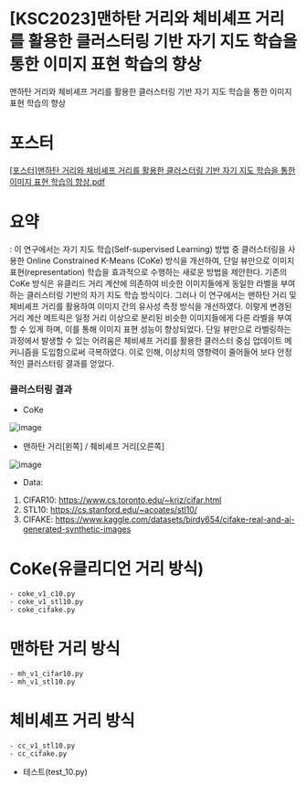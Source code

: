 # [KSC2023]맨하탄 거리와 체비셰프 거리를 활용한 클러스터링 기반 자기 지도 학습을 통한 이미지 표현 학습의 향상
맨하탄 거리와 체비셰프 거리를 활용한 클러스터링 기반 자기 지도 학습을 통한 이미지 표현 학습의 향상

# 포스터
[[포스터]맨하탄 거리와 체비셰프 거리를 활용한 클러스터링 기반 자기 지도 학습을 통한 이미지 표현 학습의 향상.pdf](https://github.com/dohun-mat/ksc2023-SSL_clustering/files/13805545/default.pdf)



# 요약 
:   이 연구에서는 자기 지도 학습(Self-supervised Learning) 방법 중 클러스터링을 사용한 Online Constrained K-Means (CoKe) 방식을 개선하여, 
단일 뷰만으로 이미지 표현(representation) 학습을 효과적으로 수행하는 새로운 방법을 제안한다. 
기존의 CoKe 방식은 유클리드 거리 계산에 의존하여 비슷한 이미지들에게 동일한 라벨을 부여하는 클러스터링 기반의 자기 지도 학습 방식이다. 
그러나 이 연구에서는 맨하탄 거리 및 체비셰프 거리를 활용하여 이미지 간의 유사성 측정 방식을 개선하였다. 
이렇게 변경된 거리 계산 메트릭은 일정 거리 이상으로 분리된 비슷한 이미지들에게 다른 라벨을 부여할 수 있게 하며, 이를 통해 이미지 표현 성능이 향상되었다. 
단일 뷰만으로 라벨링하는 과정에서 발생할 수 있는 어려움은 체비셰프 거리를 활용한 클러스터 중심 업데이트 메커니즘을 도입함으로써 극복하였다. 
이로 인해, 이상치의 영향력이 줄어들어 보다 안정적인 클러스터링 결과를 얻었다.

### 클러스터링 결과
- CoKe
  
![image](https://github.com/amthreeh/ksc2023-SSL_clustering/assets/103898937/d007868c-94c6-4437-b235-0745b5af2605)

- 맨하탄 거리[왼쪽] / 췌비셰프 거리[오른쪽]

 ![image](https://github.com/amthreeh/ksc2023-SSL_clustering/assets/103898937/6d81f38f-b491-4418-859e-687fcd610c36)




- Data:
1. CIFAR10: https://www.cs.toronto.edu/~kriz/cifar.html
2. STL10: https://cs.stanford.edu/~acoates/stl10/
3. CIFAKE: https://www.kaggle.com/datasets/birdy654/cifake-real-and-ai-generated-synthetic-images

# CoKe(유클리디언 거리 방식)
    - coke_v1_c10.py
    - coke_v1_stl10.py
    - coke_cifake.py
    
# 맨하탄 거리 방식
    - mh_v1_cifar10.py
    - mh_v1_stl10.py

# 체비셰프 거리 방식
    - cc_v1_stl10.py
    - cc_cifake.py
      
- 테스트(test_10.py)
